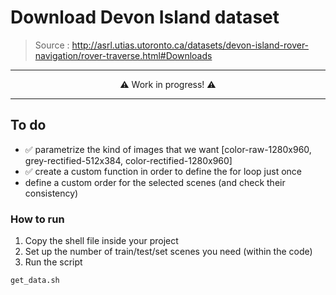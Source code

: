# Download Devon Island dataset

> Source  : http://asrl.utias.utoronto.ca/datasets/devon-island-rover-navigation/rover-traverse.html#Downloads

---
<p align="center"> 
⚠️ Work in progress! ⚠️
</p>

---

## To do
- ✅ parametrize the kind of images that we want [color-raw-1280x960, grey-rectified-512x384, color-rectified-1280x960]
- ✅ create a custom function in order to define the for loop just once
- define a custom order for the selected scenes (and check their consistency)

### How to run
1. Copy the shell file inside your project
2. Set up the number of train/test/set scenes you need (within the code)
3. Run the script

```sh 
get_data.sh

